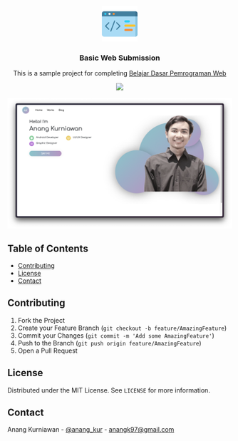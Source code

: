 
<!--
*** Thanks for checking out this README Template. If you have a suggestion that would
*** make this better, please fork the repo and create a pull request or simply open
*** an issue with the tag "enhancement".
*** Thanks again! Now go create something AMAZING! :D
-->

<!-- PROJECT SHIELDS -->
<!--
*** I'm using markdown "reference style" links for readability.
*** Reference links are enclosed in brackets [ ] instead of parentheses ( ).
*** See the bottom of this document for the declaration of the reference variables
*** for contributors-url, forks-url, etc. This is an optional, concise syntax you may use.
*** https://www.markdownguide.org/basic-syntax/#reference-style-links
-->

<!-- PROJECT LOGO -->
<br />
<p align="center">
  <a href="https://github.com/othneildrew/Best-README-Template">
    <img src="ic_web.png" alt="Logo" width="80" height="80">
  </a>
  <h3 align="center">Basic Web Submission</h3>

  <p align="center">
    This is a sample project for completing <a href="https://www.dicoding.com/academies/123">Belajar Dasar Pemrograman Web</a>
  </p>
  
  <p align="center">
    <img src="https://img.shields.io/badge/status-GRADUATED-green">
  </p>
</p>

![image](/screenshots/home.png)

<!-- TABLE OF CONTENTS -->
## Table of Contents

* [Contributing](#contributing)
* [License](#license)
* [Contact](#contact)

<!-- CONTRIBUTING -->
## Contributing

1. Fork the Project
2. Create your Feature Branch (`git checkout -b feature/AmazingFeature`)
3. Commit your Changes (`git commit -m 'Add some AmazingFeature'`)
4. Push to the Branch (`git push origin feature/AmazingFeature`)
5. Open a Pull Request

<!-- LICENSE -->
## License

Distributed under the MIT License. See `LICENSE` for more information.

<!-- CONTACT -->
## Contact

Anang Kurniawan - [@anang_kur](https://twitter.com/anang_kur) - <anangk97@gmail.com>

<!-- MARKDOWN LINKS & IMAGES -->
<!-- https://www.markdownguide.org/basic-syntax/#reference-style-links -->
